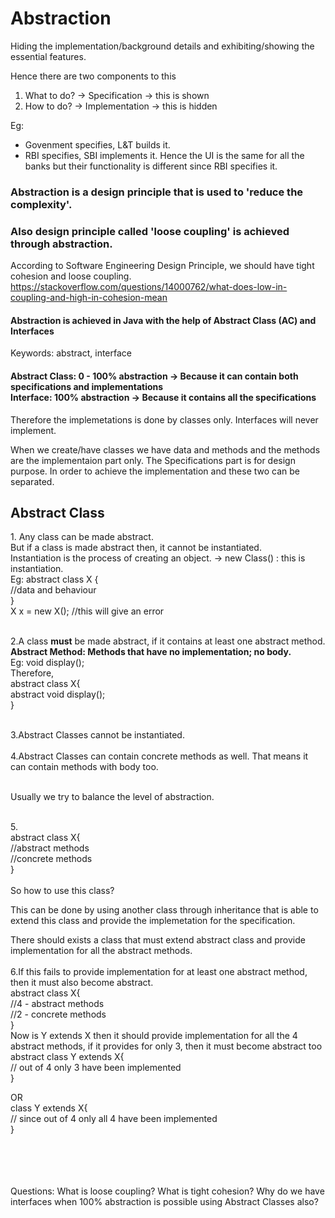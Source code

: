 <h1>Abstraction</h1>
Hiding the implementation/background details and exhibiting/showing the essential features.

Hence there are two components to this
1. What to do? -> Specification -> this is shown
2. How to do? -> Implementation -> this is hidden

Eg:
- Govenment specifies, L&T builds it.
- RBI specifies, SBI implements it.
Hence the UI is the same for all the banks but their functionality is different since RBI specifies it.

<h3>Abstraction is a design principle that is used to 'reduce the complexity'.</h3>
<h3>Also design principle called 'loose coupling' is achieved through abstraction.</h3>

According to Software Engineering Design Principle, we should have tight cohesion and loose coupling.
https://stackoverflow.com/questions/14000762/what-does-low-in-coupling-and-high-in-cohesion-mean

<h4>Abstraction is achieved in Java with the help of Abstract Class (AC) and Interfaces</h4>

Keywords: abstract, interface

<h4>Abstract Class: 0 - 100% abstraction -> Because it can contain both specifications and implementations<br>
Interface: 100% abstraction -> Because it contains all the specifications </h4>
Therefore the implemetations is done by classes only. Interfaces will never implement.


When we create/have classes we have data and methods and the methods are the implementaion part only. The Specifications part is for design purpose.
In order to achieve the implementation and these two can be separated.



<h2>Abstract Class</h2>
1. Any class can be made abstract.<br>
But if a class is made abstract then, it cannot be instantiated.<br>
Instantiation is the process of creating an object. -> new Class() : this is instantiation.<br>
Eg: abstract class X { <br>
    //data and behaviour <br>
 } <br>
X x = new X(); //this will give an error
<br><br>

2.A class **must** be made abstract, if it contains at least one abstract method.<br>
**Abstract Method: Methods that have no implementation; no body.** <br>
Eg: void display(); <br>
Therefore, <br>
 abstract class X{ <br>
      abstract void display(); <br>
  } <br>
  <br>
  
3.Abstract Classes cannot be instantiated.
<br><br>
4.Abstract Classes can contain concrete methods as well. That means it can contain methods with body too. <br><br>

Usually we try to balance the level of abstraction. <br><br>

5.<br>
abstract class X{ <br>
  //abstract methods <br>
  //concrete methods <br>
 } <br><br>
So how to use this class? <br>
 
This can be done by using another class through inheritance that is able to extend this class and provide the implemetation for the specification. <br>

There should exists a class that must extend abstract class and provide implementation for all the abstract methods.
<br><br>
6.If this fails to provide implementation for at least one abstract method, then it must also become abstract. <br>
abstract class X{ <br>
 //4 - abstract methods <br>
 //2 - concrete methods <br>
 } <br>
 Now is Y extends X then it should provide implementation for all the 4 abstract methods, if it provides for only 3, then it must become abstract too <br>
 abstract class Y extends X{ <br>
  // out of 4 only 3 have been implemented <br>
  } <br>
  
  OR <br>
 class Y extends X{ <br>
  // since out of 4 only all 4 have been implemented <br>
  } <br>
<br><br><br><br>

Questions:
What is loose coupling?
What is tight cohesion?
Why do we have interfaces when 100% abstraction is possible using Abstract Classes also?
